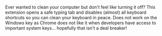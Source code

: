 Ever wanted to clean your computer but don't feel like turning it off? This extension opens a safe typing tab and disables (almost) all keyboard shortcuts so you can clean your keyboard in peace. Does not work on the Windows key as Chrome does not like it when developers have access to important system keys... hopefully that isn't a deal breaker!
